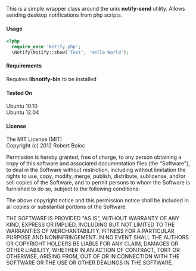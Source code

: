 This is a simple wrapper class around the unix **notify-send** utility. 
Allows sending desktop notifications from php scripts. 

#### Usage
```php
<?php
  require_once 'Notify.php';
  \Notify\Notify::show('Test', 'Hello World');                                                
```
#### Requirements
Requires **libnotify-bin** to be installed

#### Tested On
Ubuntu 10.10  
Ubuntu 12.04

#### License
The MIT License (MIT)  
Copyright (c) 2012 Robert Boloc
 
Permission is hereby granted, free of charge, to any person
obtaining a copy of this software and associated documentation
files (the "Software"), to deal in the Software without 
restriction, including without limitation the rights to use,
copy, modify, merge, publish, distribute, sublicense, and/or
sell copies of the Software, and to permit persons to whom 
the Software is furnished to do so, subject to the following 
conditions:
 
The above copyright notice and this permission notice shall be
included in all copies or substantial portions of the Software.
 
THE SOFTWARE IS PROVIDED "AS IS", WITHOUT WARRANTY OF ANY KIND,
EXPRESS OR IMPLIED, INCLUDING BUT NOT LIMITED TO THE WARRANTIES
OF MERCHANTABILITY, FITNESS FOR A PARTICULAR PURPOSE AND 
NONINFRINGEMENT. IN NO EVENT SHALL THE AUTHORS OR COPYRIGHT 
HOLDERS BE LIABLE FOR ANY CLAIM, DAMAGES OR OTHER LIABILITY, 
WHETHER IN AN ACTION OF CONTRACT, TORT OR OTHERWISE, ARISING 
FROM, OUT OF OR IN CONNECTION WITH THE SOFTWARE OR THE USE OR 
OTHER DEALINGS IN THE SOFTWARE.